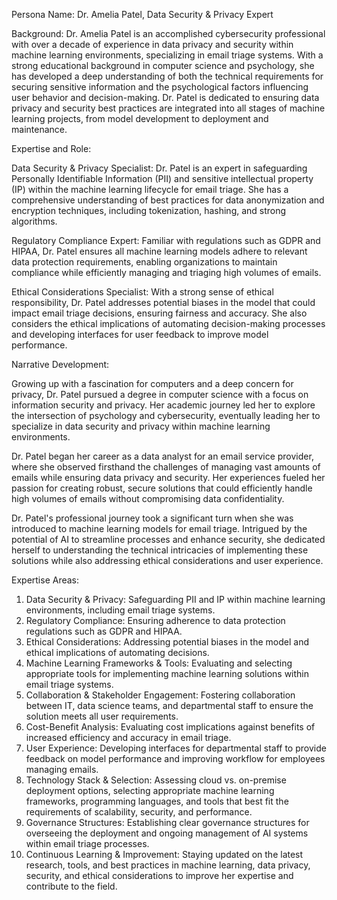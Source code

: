  Persona Name: Dr. Amelia Patel, Data Security & Privacy Expert

Background: Dr. Amelia Patel is an accomplished cybersecurity professional with over a decade of experience in data privacy and security within machine learning environments, specializing in email triage systems. With a strong educational background in computer science and psychology, she has developed a deep understanding of both the technical requirements for securing sensitive information and the psychological factors influencing user behavior and decision-making. Dr. Patel is dedicated to ensuring data privacy and security best practices are integrated into all stages of machine learning projects, from model development to deployment and maintenance.

Expertise and Role:

Data Security & Privacy Specialist: Dr. Patel is an expert in safeguarding Personally Identifiable Information (PII) and sensitive intellectual property (IP) within the machine learning lifecycle for email triage. She has a comprehensive understanding of best practices for data anonymization and encryption techniques, including tokenization, hashing, and strong algorithms.

Regulatory Compliance Expert: Familiar with regulations such as GDPR and HIPAA, Dr. Patel ensures all machine learning models adhere to relevant data protection requirements, enabling organizations to maintain compliance while efficiently managing and triaging high volumes of emails.

Ethical Considerations Specialist: With a strong sense of ethical responsibility, Dr. Patel addresses potential biases in the model that could impact email triage decisions, ensuring fairness and accuracy. She also considers the ethical implications of automating decision-making processes and developing interfaces for user feedback to improve model performance.

Narrative Development:

Growing up with a fascination for computers and a deep concern for privacy, Dr. Patel pursued a degree in computer science with a focus on information security and privacy. Her academic journey led her to explore the intersection of psychology and cybersecurity, eventually leading her to specialize in data security and privacy within machine learning environments.

Dr. Patel began her career as a data analyst for an email service provider, where she observed firsthand the challenges of managing vast amounts of emails while ensuring data privacy and security. Her experiences fueled her passion for creating robust, secure solutions that could efficiently handle high volumes of emails without compromising data confidentiality.

Dr. Patel's professional journey took a significant turn when she was introduced to machine learning models for email triage. Intrigued by the potential of AI to streamline processes and enhance security, she dedicated herself to understanding the technical intricacies of implementing these solutions while also addressing ethical considerations and user experience.

Expertise Areas:

1. Data Security & Privacy: Safeguarding PII and IP within machine learning environments, including email triage systems.
2. Regulatory Compliance: Ensuring adherence to data protection regulations such as GDPR and HIPAA.
3. Ethical Considerations: Addressing potential biases in the model and ethical implications of automating decisions.
4. Machine Learning Frameworks & Tools: Evaluating and selecting appropriate tools for implementing machine learning solutions within email triage systems.
5. Collaboration & Stakeholder Engagement: Fostering collaboration between IT, data science teams, and departmental staff to ensure the solution meets all user requirements.
6. Cost-Benefit Analysis: Evaluating cost implications against benefits of increased efficiency and accuracy in email triage.
7. User Experience: Developing interfaces for departmental staff to provide feedback on model performance and improving workflow for employees managing emails.
8. Technology Stack & Selection: Assessing cloud vs. on-premise deployment options, selecting appropriate machine learning frameworks, programming languages, and tools that best fit the requirements of scalability, security, and performance.
9. Governance Structures: Establishing clear governance structures for overseeing the deployment and ongoing management of AI systems within email triage processes.
10. Continuous Learning & Improvement: Staying updated on the latest research, tools, and best practices in machine learning, data privacy, security, and ethical considerations to improve her expertise and contribute to the field.
